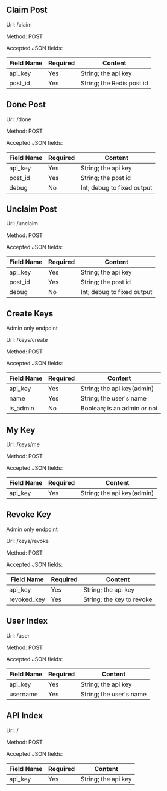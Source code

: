 ## Claim Post

Url: /claim

Method: POST

Accepted JSON fields:

| Field Name      | Required | Content                      |
|-----------------|----------|------------------------------|
| api_key         | Yes      | String; the api key          |
| post_id         | Yes      | String; the Redis post id    |

## Done Post

Url: /done

Method: POST

Accepted JSON fields:

| Field Name      | Required | Content                      |
|-----------------|----------|------------------------------|
| api_key         | Yes      | String; the api key          |
| post_id         | Yes      | String; the post id          |
| debug           | No       | Int; debug to fixed output   |

## Unclaim Post

Url: /unclaim

Method: POST

Accepted JSON fields:

| Field Name      | Required | Content                      |
|-----------------|----------|------------------------------|
| api_key         | Yes      | String; the api key          |
| post_id         | Yes      | String; the post id          |
| debug           | No       | Int; debug to fixed output   |

## Create Keys

Admin only endpoint

Url: /keys/create

Method: POST

Accepted JSON fields:

| Field Name    | Required | Content                      |
|---------------|----------|------------------------------|
| api_key       | Yes      | String; the api key(admin)   |
| name          | Yes      | String; the user's name      |
| is_admin      | No       | Boolean; is an admin or not  |

## My Key

Url: /keys/me

Method: POST

Accepted JSON fields:

| Field Name      | Required | Content                      |
|-----------------|----------|------------------------------|
| api_key         | Yes      | String; the api key(admin)   |

## Revoke Key

Admin only endpoint

Url: /keys/revoke

Method: POST

Accepted JSON fields:

| Field Name      | Required | Content                      |
|-----------------|----------|------------------------------|
| api_key         | Yes      | String; the api key          |
| revoked_key     | Yes      | String; the key to revoke    |

## User Index

Url: /user

Method: POST

Accepted JSON fields:

| Field Name      | Required | Content                      |
|-----------------|----------|------------------------------|
| api_key         | Yes      | String; the api key          |
| username        | Yes      | String; the user's name      |

## API Index

Url: /

Method: POST

Accepted JSON fields:

| Field Name      | Required | Content                      |
|-----------------|----------|------------------------------|
| api_key         | Yes      | String; the api key          |
